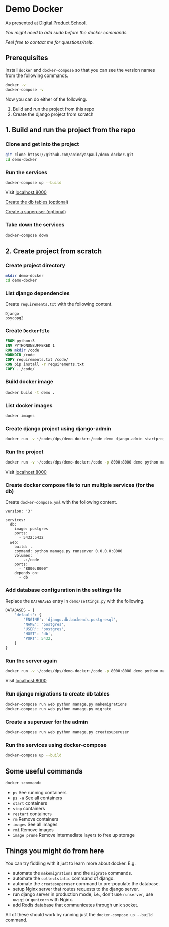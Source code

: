 # Demo Docker

As presented at [Digital Product School](https://digitalproductschool.io/).

_You might need to add sudo before the docker commands._

_Feel free to contact me for questions/help._

## Prerequisites

Install `docker` and `docker-compose` so that you can see the version names from the following commands.

```bash
docker -v
docker-compose -v
```

Now you can do either of the following.

1. Build and run the project from this repo
2. Create the django project from scratch

## 1. Build and run the project from the repo

### Clone and get into the project

```bash
git clone https://github.com/anindyaspaul/demo-docker.git
cd demo-docker
```

### Run the services

```bash
docker-compose up --build
```

Visit [localhost:8000](http://localhost:8000)

[Create the db tables (optional)](#user-content-run-django-migrations-to-create-db-tables)

[Create a superuser (optional)](#user-content-create-a-superuser-for-the-admin)

### Take down the services

```bash
docker-compose down
```

## 2. Create project from scratch

### Create project directory

```bash
mkdir demo-docker
cd demo-docker
```

### List django dependencies

Create `requirements.txt` with the following content.

```
Django
psycopg2
```

### Create `Dockerfile`

```Dockerfile
FROM python:3
ENV PYTHONUNBUFFERED 1
RUN mkdir /code
WORKDIR /code
COPY requirements.txt /code/
RUN pip install -r requirements.txt
COPY . /code/
```

### Build docker image

```bash
docker build -t demo .
```

### List docker images

```bash
docker images
```

### Create django project using django-admin

```bash
docker run -v ~/codes/dps/demo-docker:/code demo django-admin startproject demo .
```

### Run the project

```bash
docker run -v ~/codes/dps/demo-docker:/code -p 8000:8000 demo python manage.py runserver 0.0.0.0:8000
```

Visit [localhost:8000](http://localhost:8000)

### Create docker compose file to run multiple services (for the db)

Create `docker-compose.yml` with the following content.

```
version: '3'

services:
  db:
    image: postgres
    ports:
      - 5432:5432
  web:
    build: .
    command: python manage.py runserver 0.0.0.0:8000
    volumes:
      - .:/code
    ports:
      - "8000:8000"
    depends_on:
      - db
```

### Add database configuration in the settings file

Replace the `DATABASES` entry in `demo/settings.py` with the following.

```python
DATABASES = {
    'default': {
        'ENGINE': 'django.db.backends.postgresql',
        'NAME': 'postgres',
        'USER': 'postgres',
        'HOST': 'db',
        'PORT': 5432,
    }
}
```

### Run the server again

```bash
docker run -v ~/codes/dps/demo-docker:/code -p 8000:8000 demo python manage.py runserver 0.0.0.0:8000
```

Visit [localhost:8000](http://localhost:8000)

### Run django migrations to create db tables

```bash
docker-compose run web python manage.py makemigrations
docker-compose run web python manage.py migrate
```

### Create a superuser for the admin

```bash
docker-compose run web python manage.py createsuperuser
```

### Run the services using docker-compose

```bash
docker-compose up --build
```

## Some useful commands

```bash
docker <command>
```

- `ps` See running containers
- `ps -a` See all containers
- `start` containers
- `stop` containers
- `restart` containers
- `rm` Remove containers
- `images` See all images
- `rmi` Remove images
- `image prune` Remove intermediate layers to free up storage

## Things you might do from here

You can try fiddling with it just to learn more about docker. E.g.
- automate the `makemigrations` and the `migrate` commands.
- automate the `collectstatic` command of django.
- automate the `createsuperuser` command to pre-populate the database.
- setup Nginx server that routes requests to the django server.
- run django server in production mode, i.e., don't use `runserver`, use `uwsgi` or `gunicorn` with Nginx.
- add Redis database that communicates through unix socket.

All of these should work by running just the `docker-compose up --build` command.
